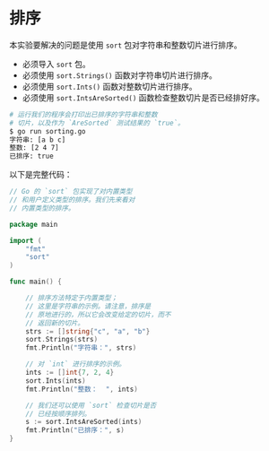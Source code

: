 # 排序

本实验要解决的问题是使用 `sort` 包对字符串和整数切片进行排序。

- 必须导入 `sort` 包。
- 必须使用 `sort.Strings()` 函数对字符串切片进行排序。
- 必须使用 `sort.Ints()` 函数对整数切片进行排序。
- 必须使用 `sort.IntsAreSorted()` 函数检查整数切片是否已经排好序。

```sh
# 运行我们的程序会打印出已排序的字符串和整数
# 切片，以及作为 `AreSorted` 测试结果的 `true`。
$ go run sorting.go
字符串: [a b c]
整数: [2 4 7]
已排序: true
```

以下是完整代码：

```go
// Go 的 `sort` 包实现了对内置类型
// 和用户定义类型的排序。我们先来看对
// 内置类型的排序。

package main

import (
	"fmt"
	"sort"
)

func main() {

	// 排序方法特定于内置类型；
	// 这里是字符串的示例。请注意，排序是
	// 原地进行的，所以它会改变给定的切片，而不
	// 返回新的切片。
	strs := []string{"c", "a", "b"}
	sort.Strings(strs)
	fmt.Println("字符串：", strs)

	// 对 `int` 进行排序的示例。
	ints := []int{7, 2, 4}
	sort.Ints(ints)
	fmt.Println("整数：  ", ints)

	// 我们还可以使用 `sort` 检查切片是否
	// 已经按顺序排列。
	s := sort.IntsAreSorted(ints)
	fmt.Println("已排序：", s)
}

```
